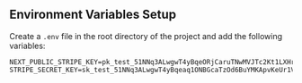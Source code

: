 ## Environment Variables Setup

Create a `.env` file in the root directory of the project and add the following variables:

```env
NEXT_PUBLIC_STRIPE_KEY=pk_test_51NNq3ALwgwT4yBqeORjCaruTNwMVJTc2Kt1LXHrDgJLIzC8BqGqyP4HF1olOnK3XpCHyWI3c3G4Anzb0opDPeaIr00WsS1o1Nc
STRIPE_SECRET_KEY=sk_test_51NNq3ALwgwT4yBqeaq1ONBGcaTzOd6BuYMKApvKeUr1VPwX0Jo6uH2XvXohsweV6baoLb61al6eI3m6IlbzzWkAw001isyyuYw

